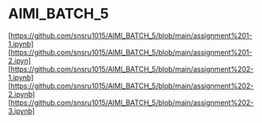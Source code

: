 # AIMl_BATCH_5
[https://github.com/snsru1015/AIMl_BATCH_5/blob/main/assignment%201-1.ipynb]
[https://github.com/snsru1015/AIMl_BATCH_5/blob/main/assignment%201-2.ipyn]
[https://github.com/snsru1015/AIMl_BATCH_5/blob/main/assignment%202-1.ipynb]
[https://github.com/snsru1015/AIMl_BATCH_5/blob/main/assignment%202-2.ipynb]
[https://github.com/snsru1015/AIMl_BATCH_5/blob/main/assignment%202-3.ipynb]

